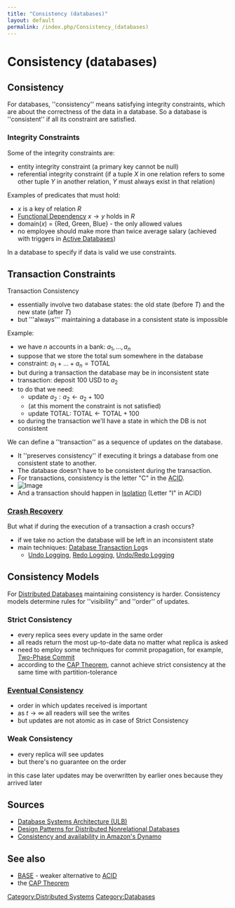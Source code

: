 ```yaml
---
title: "Consistency (databases)"
layout: default
permalink: /index.php/Consistency_(databases)
---
```


# Consistency (databases)

## Consistency
For databases, ''consistency'' means satisfying integrity constraints, which are about the correctness of the data in a database. So a database is ''consistent'' if all its constraint are satisfied. 

### Integrity Constraints
Some of the integrity constraints are: 
- entity integrity constraint (a primary key cannot be null)
- referential integrity constraint (if a tuple $X$ in one relation refers to some other tuple $Y$ in another relation, $Y$ must always exist in that relation)

Examples of predicates that must hold:
- $x$ is a key of relation $R$ 
- [Functional Dependency](Functional_Dependency) $x \to y$ holds in $R$ 
- domain($x$) = {Red, Green, Blue} - the only allowed values
- no employee should make more than twice average salary (achieved with triggers in [Active Databases](Active_Databases))

In a database to specify if data is valid we use constraints. 


## Transaction Constraints
Transaction Consistency
- essentially involve two database states: the old state (before $T$) and the new state (after $T$)
- but '''always''' maintaining a database in a consistent state is impossible 

Example:
- we have $n$ accounts in a bank: $a_1, ..., a_n$
- suppose that we store the total sum somewhere in the database
- constraint: $a_1 + ... + a_n = \text{TOTAL}$
- but during a transaction the database may be in inconsistent state 
- transaction: deposit 100 USD to $a_2$
- to do that we need:
  - update $a_2: a_2 \leftarrow a_2 + 100$
  - (at this moment the constraint is not satisfied)
  - update TOTAL: $\text{TOTAL} \leftarrow \text{TOTAL} + 100$
- so during the transaction we'll have a state in which the DB is not consistent

We can define a ''transaction'' as a sequence of updates on the database. 
- It ''preserves consistency'' if executing it brings a database from one consistent state to another. 
- The database doesn't have to be consistent during the transaction.  
- For transactions, consistency is the letter "C" in the [ACID](ACID).
- <img src="https://raw.github.com/alexeygrigorev/wiki-figures/master/ulb/dbsa/transaction-consistency.png" alt="Image">
- And a transaction should happen in [Isolation](Isolation_(databases)) (Letter "I" in ACID)


### [Crash Recovery](Crash_Recovery)
But what if during the execution of a transaction a crash occurs?
- if we take no action the database will be left in an inconsistent state 
- main techniques: [Database Transaction Log](Database_Transaction_Log)s
  - [Undo Logging](Undo_Logging), [Redo Logging](Redo_Logging), [Undo/Redo Logging](Undo_Redo_Logging)


## Consistency Models
For [Distributed Databases](Distributed_Databases) maintaining consistency is harder. Consistency models determine rules for ''visibility'' and ''order'' of updates.

### Strict Consistency
- every replica sees every update in the same order 
- all reads return the most up-to-date data no matter what replica is asked 
- need to employ some techniques for commit propagation, for example, [Two-Phase Commit](Two-Phase_Commit) 
- according to the [CAP Theorem](CAP_Theorem), cannot achieve strict consistency at the same time with partition-tolerance

### [Eventual Consistency](Eventual_Consistency)
- order in which updates received is important
- as $t \to \infty$ all readers will see the writes
- but updates are not atomic as in case of Strict Consistency 

### Weak Consistency
- every replica will see updates
- but there's no guarantee on the order

in this case later updates may be overwritten by earlier ones because they arrived later


## Sources
- [Database Systems Architecture (ULB)](Database_Systems_Architecture_(ULB))
- [Design Patterns for Distributed Nonrelational Databases](http://www.slideshare.net/guestdfd1ec/design-patterns-for-distributed-nonrelational-databases)
- [Consistency and availability in Amazon's Dynamo](http://the-paper-trail.org/blog/consistency-and-availability-in-amazons-dynamo/)

## See also
- [BASE](BASE) - weaker alternative to [ACID](ACID)
- the [CAP Theorem](CAP_Theorem)

[Category:Distributed Systems](Category_Distributed_Systems)
[Category:Databases](Category_Databases)